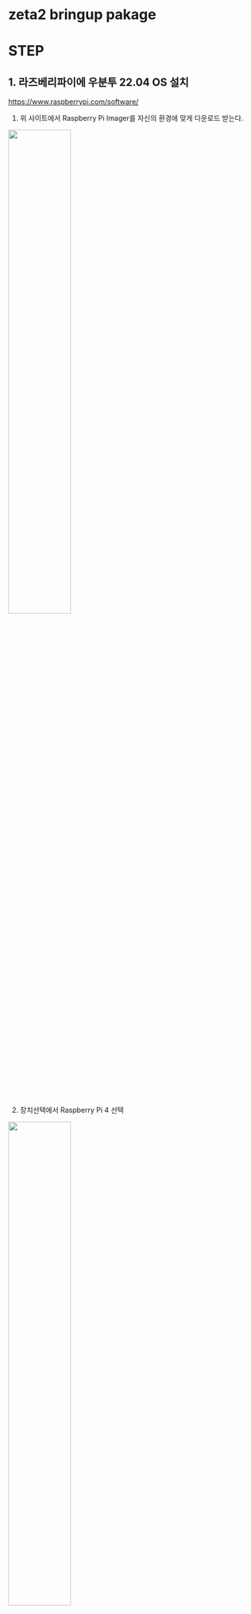 # zeta2 bringup pakage

# STEP

## 1. 라즈베리파이에 우분투 22.04 OS 설치

https://www.raspberrypi.com/software/

1. 위 사이트에서 Raspberry Pi Imager를 자신의 환경에 맞게 다운로드 받는다.

<img src="_photo/raspberrypi_imager_0.png" width="50%" height="50%"/>

2. 장치선택에서 Raspberry Pi 4 선택

<img src="_photo/raspberrypi_imager_1.png" width="50%" height="50%"/>

<img src="_photo/raspberrypi_imager_2.png" width="50%" height="50%"/>


3. 운영체제 선택에서 Other general-purpose OS -> Ubuntu -> 22.04 (64-bit)

<img src="_photo/raspberrypi_imager_3.png" width="50%" height="50%"/>

<img src="_photo/raspberrypi_imager_4.png" width="50%" height="50%"/>

<img src="_photo/raspberrypi_imager_5.png" width="50%" height="50%"/>

4. 저장소 선택에서 현재 사용하기 위해 연결한 SD 카드 선택

<img src="_photo/raspberrypi_imager_6.png" width="50%" height="50%"/>

5. 다음 -> 예 -> 완료

<img src="_photo/raspberrypi_imager_7.png" width="50%" height="50%"/>
<img src="_photo/raspberrypi_imager_8.png" width="50%" height="50%"/>
<img src="_photo/raspberrypi_imager_9.png" width="50%" height="50%"/>

## 2. 라즈베리 파이 자체 WIFI 구성하기

1. OS가 설치된 SD카드를 라즈베리파이에 꼽고 LAN 선을 연결한다.

2. 라즈베리파이의 WIFI 이름은 이더넷 맥 어드레스 뒤의 4개로 한다.

<img src="_photo/wifi_1.png" width="50%" height="50%"/>

```bash
sudo apt update
sudo apt install net-tools
zeta@zeta-desktop:~$ ifconfig
eth0: flags=4163<UP,BROADCAST,RUNNING,MULTICAST>  mtu 1500
        inet 192.168.0.119  netmask 255.255.255.0  broadcast 192.168.0.255
        inet6 fe80::17d4:711e:d14c:390b  prefixlen 64  scopeid 0x20<link>
        ether e4:5f:01:f2:'e7:98'  txqueuelen 1000  (Ethernet)
        RX packets 23653  bytes 28893076 (28.8 MB)
        RX errors 0  dropped 0  overruns 0  frame 0
        TX packets 16292  bytes 13972500 (13.9 MB)
        TX errors 0  dropped 0 overruns 0  carrier 0  collisions 0

lo: flags=73<UP,LOOPBACK,RUNNING>  mtu 65536
        inet 127.0.0.1  netmask 255.0.0.0
        inet6 ::1  prefixlen 128  scopeid 0x10<host>
        loop  txqueuelen 1000  (Local Loopback)
        RX packets 595  bytes 54723 (54.7 KB)
        RX errors 0  dropped 0  overruns 0  frame 0
        TX packets 595  bytes 54723 (54.7 KB)
        TX errors 0  dropped 0 overruns 0  carrier 0  collisions 0

wlan0: flags=4163<UP,BROADCAST,RUNNING,MULTICAST>  mtu 1500
        inet 10.42.0.1  netmask 255.255.255.0  broadcast 10.42.0.255
        inet6 fe80::eb54:a26d:6e0e:514e  prefixlen 64  scopeid 0x20<link>
        ether e4:5f:01:f2:e7:99  txqueuelen 1000  (Ethernet)
        RX packets 0  bytes 0 (0.0 B)
        RX errors 0  dropped 0  overruns 0  frame 0
        TX packets 50  bytes 5259 (5.2 KB)
        TX errors 0  dropped 0 overruns 0  carrier 0  collisions 0


sudo apt install openssh-server
```

3. 바탕화면에서 우측 상단 클릭

<img src="_photo/wifi_2.png" width="50%" height="50%"/>

4. 'WiFi-Not Connected'

<img src="_photo/wifi_3.png" width="50%" height="50%"/>

5. 'Wi-Fi Settings'

<img src="_photo/wifi_4.png" width="50%" height="50%"/>


6. 점 세개

<img src="_photo/wifi_5.png" width="50%" height="50%"/>

7. Turn On Wi-Fi Hotspot...'

<img src="_photo/wifi_6.png" width="50%" height="50%"/>

8. Network Name: zeta2_e798 \
    Password: 12345678
9. Turn On

<img src="_photo/wifi_7.png" width="50%" height="50%"/>


10. sudo -H gedit /etc/NetworkManager/system-connections/Hotspot.nmconnection \
    autoconnect=false -> autoconnect=true

<img src="_photo/wifi_8.png" width="50%" height="50%"/>

<img src="_photo/wifi_9.png" width="50%" height="50%"/>


## history

- https://docs.ros.org/en/humble/Installation/Ubuntu-Install-Debians.html
```bash
sudo apt install ros-humble-desktop
```

## ld06lidar setting
- https://forums.raspberrypi.com/viewtopic.php?t=307094
```bash
sudo apt update
sudo apt install raspi-config
sudo raspi-config
Interface Options
Serial Port
YES or NO to "Would you like a login shell to be accessible over serial?"
NO
YES
"The serial login shell is enabled, The serial interface is enabled"
```
```bash
ls /dev/ttyS0
# sudo cp ~/zeta_ws/src/zeta2_edu_source/sensor/ldlidar-ros2/99-ldlidar.rules /etc/udev/rules.d/
sudo usermod -a -G tty $USER
sudo usermod -a -G dialout $USER
reboot
```

## build

```bash
# bringup
sudo apt install ros-humble-tf-transformations -y
sudo apt install python3-pip -y
sudo pip3 install transforms3d 
sudo apt install ros-humble-robot-localization -y


# description
sudo apt install ros-humble-joint-state-publisher-gui -y
sudo apt install ros-humble-xacro -y
```

```bash
source /opt/ros/humble/setup.bash
mkdir -p ~/zeta_ws/src
cd ~/zeta_ws/src
git clone https://github.com/zetabank-devteam/zeta2_edu_devel.git
```

```bash
cd ~/zeta_ws

colcon build
source /opt/ros/humble/setup.bash
source ~/zeta_ws/install/setup.bash

# ros2 launch zeta2_bringup zeta_if.launch.py # interface board -> imu, sonar
# ros2 launch zeta2_bringup zeta_mc.launch.py # motor board -> motor
# ros2 launch zeta2_bringup control.launch.py # input motor
# ros2 launch zeta2_bringup odometry.launch.py # odom
# ros2 launch zeta2_bringup zeta2_state_publisher.launch.py # making tf
# ros2 launch ldlidar ldlidar.launch.py serial_port:=/dev/ttyS0 lidar_frame:=base_scan # scan

ros2 launch zeta2_bringup zeta2_bringup.launch.py # if, mc, control, odom

ros2 launch zeta2_bringup zeta_joy.launch.py
```
